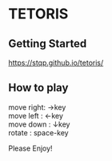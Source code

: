 # TETORIS

## Getting Started
https://stqp.github.io/tetoris/

## How to play
move right: →key  
move left : ←key  
move down : ↓key  
rotate    : space-key  
  
Please Enjoy!
